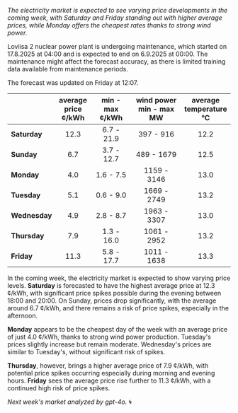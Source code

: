 *The electricity market is expected to see varying price developments in the coming week, with Saturday and Friday standing out with higher average prices, while Monday offers the cheapest rates thanks to strong wind power.*

Loviisa 2 nuclear power plant is undergoing maintenance, which started on 17.8.2025 at 04:00 and is expected to end on 6.9.2025 at 00:00. The maintenance might affect the forecast accuracy, as there is limited training data available from maintenance periods.

The forecast was updated on Friday at 12:07.

|             | average<br>price<br>¢/kWh | min - max<br>¢/kWh | wind power<br>min - max<br>MW | average<br>temperature<br>°C |
|:-------------|:----------------:|:----------------:|:-------------:|:-------------:|
| **Saturday** | 12.3             | 6.7 - 21.9       | 397 - 916     | 12.2          |
| **Sunday**   | 6.7              | 3.7 - 12.7       | 489 - 1679    | 12.5          |
| **Monday**   | 4.0              | 1.6 - 7.5        | 1159 - 3146   | 13.0          |
| **Tuesday**  | 5.1              | 0.6 - 9.0        | 1669 - 2749   | 13.2          |
| **Wednesday**| 4.9              | 2.8 - 8.7        | 1963 - 3307   | 13.0          |
| **Thursday** | 7.9              | 1.3 - 16.0       | 1061 - 2952   | 13.2          |
| **Friday**   | 11.3             | 5.8 - 17.7       | 1011 - 1638   | 13.3          |

In the coming week, the electricity market is expected to show varying price levels. **Saturday** is forecasted to have the highest average price at 12.3 ¢/kWh, with significant price spikes possible during the evening between 18:00 and 20:00. On Sunday, prices drop significantly, with the average around 6.7 ¢/kWh, and there remains a risk of price spikes, especially in the afternoon.

**Monday** appears to be the cheapest day of the week with an average price of just 4.0 ¢/kWh, thanks to strong wind power production. Tuesday's prices slightly increase but remain moderate. Wednesday's prices are similar to Tuesday's, without significant risk of spikes.

**Thursday**, however, brings a higher average price of 7.9 ¢/kWh, with potential price spikes occurring especially during morning and evening hours. **Friday** sees the average price rise further to 11.3 ¢/kWh, with a continued high risk of price spikes.

*Next week's market analyzed by gpt-4o.* 🌀
